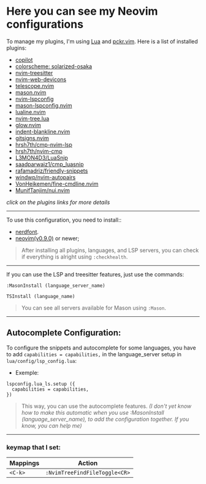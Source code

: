 # Here you can see my Neovim configurations


To manage my plugins, I'm using [Lua](https://www.lua.org/) and [pckr.vim](https://github.com/lewis6991/pckr.nvim).
Here is a list of installed plugins:
- [copilot](https://github.com/features/copilot)
- [colorscheme: solarized-osaka](https://github.com/craftzdog/solarized-osaka.nvim)
- [nvim-treesitter](https://github.com/nvim-treesitter/nvim-treesitter)
- [nvim-web-devicons](https://github.com/nvim-tree/nvim-web-devicons)
- [telescope.nvim](https://github.com/nvim-telescope/telescope.nvim)
- [mason.nvim](https://github.com/williamboman/mason.nvim)
- [nvim-lspconfig](https://github.com/neovim/nvim-lspconfig)
- [mason-lspconfig.nvim](https://github.com/williamboman/mason-lspconfig.nvim)
- [lualine.nvim](https://github.com/nvim-lualine/lualine.nvim)
- [nvim-tree.lua](https://github.com/nvim-tree/nvim-tree.lua)
- [glow.nvim](https://github.com/ellisonleao/glow.nvim)
- [indent-blankline.nvim](https://github.com/lukas-reineke/indent-blankline.nvim)
- [gitsigns.nvim](https://github.com/lewis6991/gitsigns.nvim)
- [hrsh7th/cmp-nvim-lsp](https://github.com/hrsh7th/cmp-nvim-lsp)
- [hrsh7th/nvim-cmp](https://github.com/hrsh7th/nvim-cmp)
- [L3MON4D3/LuaSnip](https://github.com/L3MON4D3/LuaSnip)
- [saadparwaiz1/cmp_luasnip](https://github.com/saadparwaiz1/cmp_luasnip)
- [rafamadriz/friendly-snippets](https://github.com/rafamadriz/friendly-snippets)
- [windwp/nvim-autopairs](https://github.com/windwp/nvim-autopairs)
- [VonHeikemen/fine-cmdline.nvim](https://github.com/VonHeikemen/fine-cmdline.nvim)
- [MunifTanjim/nui.nvim](https://github.com/MunifTanjim/nui.nvim)

_click on the plugins links for more details_

---

To use this configuration, you need to install::
- [nerdfont](https://www.nerdfonts.com/).
- [neovim(v0.9.0)](https://neovim.io/) or newer;

> After installing all plugins, languages, and LSP servers, you can check if everything is alright using `:checkhealth`.
---

If you can use the LSP and treesitter features, just use the commands:

```
:MasonInstall (language_server_name)
```
```
TSInstall (language_name)
```
> You can see all servers available for Mason using `:Mason`.
---
## Autocomplete Configuration:

To configure the snippets and autocomplete for some languages, you have to add `capabilities = capabilities,` in the language_server setup in `lua/config/lsp_config.lua`:
- Exemple:
```
lspconfig.lua_ls.setup ({
  capabilities = capabilities,
})
```
>This way, you can use the autocomplete features. _(I don't yet know how to make this automatic when you use :MasonInstall (language_server_name), to add the configuration together. If you know, you can help me)_

---

### keymap that I set:

| Mappings | Action                        |
| ---------| ----------------------------- |
| `<C-k>` | `:NvimTreeFindFileToggle<CR>` |
